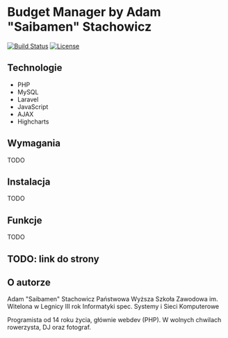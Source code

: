 # Budget Manager by Adam "Saibamen" Stachowicz

[![Build Status](https://travis-ci.com/Saibamen/Budget-Manager.svg)](https://travis-ci.com/Saibamen/Budget-Manager)
[![License](https://poser.pugx.org/laravel/framework/license.svg)](https://packagist.org/packages/laravel/framework)

## Technologie

- PHP
- MySQL
- Laravel
- JavaScript
- AJAX
- Highcharts

## Wymagania

TODO

## Instalacja

TODO

## Funkcje

TODO

## TODO: link do strony

## O autorze

Adam "Saibamen" Stachowicz
Państwowa Wyższa Szkoła Zawodowa im. Witelona w Legnicy
III rok Informatyki spec. Systemy i Sieci Komputerowe

Programista od 14 roku życia, głównie webdev (PHP).
W wolnych chwilach rowerzysta, DJ oraz fotograf.
